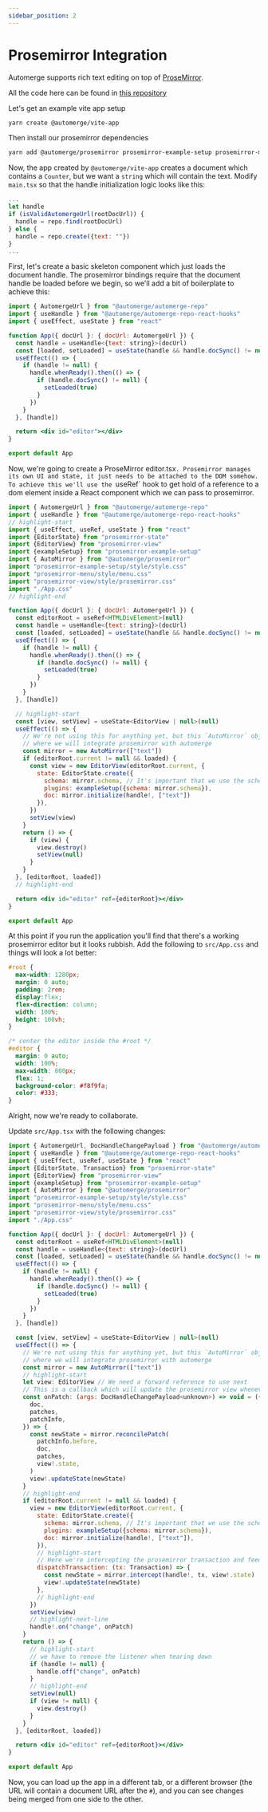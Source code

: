 ```yaml
---
sidebar_position: 2
---
```


# Prosemirror Integration

Automerge supports rich text editing on top of [ProseMirror](https://prosemirror.net/).

All the code here can be found in [this repository](https://github.com/automerge/prosemirror-quickstart)

Let's get an example vite app setup

```bash
yarn create @automerge/vite-app
```
Then install our prosemirror dependencies

```bash
yarn add @automerge/prosemirror prosemirror-example-setup prosemirror-model prosemirror-state prosemirror-view
```

Now, the app created by `@automerge/vite-app` creates a document which contains a `Counter`, but we want a `string` which will contain the text. Modify `main.tsx` so that the handle initialization logic looks like this:

```jsx title="src/main.tsx"
...
let handle
if (isValidAutomergeUrl(rootDocUrl)) {
  handle = repo.find(rootDocUrl)
} else {
  handle = repo.create({text: ""})
}
...
```

First, let's create a basic skeleton component which just loads the document handle. The prosemirror bindings require that the document handle be loaded before we begin, so we'll add a bit of boilerplate to achieve this:

```jsx title="src/App.tsx"
import { AutomergeUrl } from "@automerge/automerge-repo"
import { useHandle } from "@automerge/automerge-repo-react-hooks"
import { useEffect, useState } from "react"

function App({ docUrl }: { docUrl: AutomergeUrl }) {
  const handle = useHandle<{text: string}>(docUrl)
  const [loaded, setLoaded] = useState(handle && handle.docSync() != null)
  useEffect(() => {
    if (handle != null) {
      handle.whenReady().then(() => {
        if (handle.docSync() != null) {
          setLoaded(true)
        }
      })
    }
  }, [handle])

  return <div id="editor"></div>
}

export default App
```

Now, we're going to create a ProseMirror editor.tsx`. Prosemirror manages its own UI and state, it just needs to be attached to the DOM somehow. To achieve this we'll use the `useRef` hook to get hold of a reference to a dom element inside a React component which we can pass to prosemirror.

```jsx title="src/App.tsx"
import { AutomergeUrl } from "@automerge/automerge-repo"
import { useHandle } from "@automerge/automerge-repo-react-hooks"
// highlight-start
import { useEffect, useRef, useState } from "react"
import {EditorState} from "prosemirror-state"
import {EditorView} from "prosemirror-view"
import {exampleSetup} from "prosemirror-example-setup"
import { AutoMirror } from "@automerge/prosemirror"
import "prosemirror-example-setup/style/style.css"
import "prosemirror-menu/style/menu.css"
import "prosemirror-view/style/prosemirror.css"
import "./App.css"
// highlight-end

function App({ docUrl }: { docUrl: AutomergeUrl }) {
  const editorRoot = useRef<HTMLDivElement>(null)
  const handle = useHandle<{text: string}>(docUrl)
  const [loaded, setLoaded] = useState(handle && handle.docSync() != null)
  useEffect(() => {
    if (handle != null) {
      handle.whenReady().then(() => {
        if (handle.docSync() != null) {
          setLoaded(true)
        }
      })
    }
  }, [handle])

  // highlight-start
  const [view, setView] = useState<EditorView | null>(null)
  useEffect(() => {
    // We're not using this for anything yet, but this `AutoMirror` object is
    // where we will integrate prosemirror with automerge
    const mirror = new AutoMirror(["text"])
    if (editorRoot.current != null && loaded) {
      const view = new EditorView(editorRoot.current, {
        state: EditorState.create({
          schema: mirror.schema, // It's important that we use the schema from the mirror
          plugins: exampleSetup({schema: mirror.schema}),
          doc: mirror.initialize(handle!, ["text"])
        }),
      })
      setView(view)
    }
    return () => {
      if (view) {
        view.destroy()
        setView(null)
      }
    }
  }, [editorRoot, loaded])
  // highlight-end

  return <div id="editor" ref={editorRoot}></div>
}

export default App
```

At this point if you run the application you'll find that there's a working prosemirror editor but it looks rubbish. Add the following to `src/App.css` and things will look a lot better:

```css title="src/App.css"
#root {
  max-width: 1280px;
  margin: 0 auto;
  padding: 2rem;
  display:flex;
  flex-direction: column;
  width: 100%;
  height: 100vh;
}

/* center the editor inside the #root */
#editor {
  margin: 0 auto;
  width: 100%;
  max-width: 800px;
  flex: 1;
  background-color: #f8f9fa;
  color: #333;
}
```

Alright, now we're ready to collaborate.

Update `src/App.tsx` with the following changes:

```jsx title="src/App.tsx"
import { AutomergeUrl, DocHandleChangePayload } from "@automerge/automerge-repo"
import { useHandle } from "@automerge/automerge-repo-react-hooks"
import { useEffect, useRef, useState } from "react"
import {EditorState, Transaction} from "prosemirror-state"
import {EditorView} from "prosemirror-view"
import {exampleSetup} from "prosemirror-example-setup"
import { AutoMirror } from "@automerge/prosemirror"
import "prosemirror-example-setup/style/style.css"
import "prosemirror-menu/style/menu.css"
import "prosemirror-view/style/prosemirror.css"
import "./App.css"

function App({ docUrl }: { docUrl: AutomergeUrl }) {
  const editorRoot = useRef<HTMLDivElement>(null)
  const handle = useHandle<{text: string}>(docUrl)
  const [loaded, setLoaded] = useState(handle && handle.docSync() != null)
  useEffect(() => {
    if (handle != null) {
      handle.whenReady().then(() => {
        if (handle.docSync() != null) {
          setLoaded(true)
        }
      })
    }
  }, [handle])

  const [view, setView] = useState<EditorView | null>(null)
  useEffect(() => {
    // We're not using this for anything yet, but this `AutoMirror` object is
    // where we will integrate prosemirror with automerge
    const mirror = new AutoMirror(["text"])
    // highlight-start
    let view: EditorView // We need a forward reference to use next
    // This is a callback which will update the prosemirror view whenever the document changes
    const onPatch: (args: DocHandleChangePayload<unknown>) => void = ({
      doc,
      patches,
      patchInfo,
    }) => {
      const newState = mirror.reconcilePatch(
        patchInfo.before,
        doc,
        patches,
        view!.state,
      )
      view!.updateState(newState)
    }
    // highlight-end
    if (editorRoot.current != null && loaded) {
      view = new EditorView(editorRoot.current, {
        state: EditorState.create({
          schema: mirror.schema, // It's important that we use the schema from the mirror
          plugins: exampleSetup({schema: mirror.schema}),
          doc: mirror.initialize(handle!, ["text"]),
        }),
        // highlight-start
        // Here we're intercepting the prosemirror transaction and feeding it through the AutoMirror
        dispatchTransaction: (tx: Transaction) => {
          const newState = mirror.intercept(handle!, tx, view!.state)
          view!.updateState(newState)
        },
        // highlight-end
      })
      setView(view)
      // highlight-next-line
      handle!.on("change", onPatch)
    }
    return () => {
      // highlight-start
      // we have to remove the listener when tearing down
      if (handle != null) {
        handle.off("change", onPatch)
      }
      // highlight-end
      setView(null)
      if (view != null) {
        view.destroy()
      }
    }
  }, [editorRoot, loaded])

  return <div id="editor" ref={editorRoot}></div>
}

export default App
```

Now, you can load up the app in a different tab, or a different browser (the URL will contain a document URL after the `#`), and you can see changes being merged from one side to the other.
